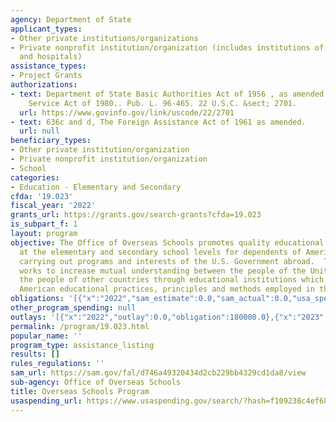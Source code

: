 ```yaml
---
agency: Department of State
applicant_types:
- Other private institutions/organizations
- Private nonprofit institution/organization (includes institutions of higher education
  and hospitals)
assistance_types:
- Project Grants
authorizations:
- text: Department of State Basic Authorities Act of 1956 , as amended by the Foreign
    Service Act of 1980.. Pub. L. 96-465. 22 U.S.C. &sect; 2701.
  url: https://www.govinfo.gov/link/uscode/22/2701
- text: 636c and d, The Foreign Assistance Act of 1961 as amended.
  url: null
beneficiary_types:
- Other private institution/organization
- Private nonprofit institution/organization
- School
categories:
- Education - Elementary and Secondary
cfda: '19.023'
fiscal_year: '2022'
grants_url: https://grants.gov/search-grants?cfda=19.023
is_subpart_f: 1
layout: program
objective: The Office of Overseas Schools promotes quality educational opportunities
  at the elementary and secondary school levels for dependents of American citizens
  carrying out programs and interests of the U.S. Government abroad.  The Office also
  works to increase mutual understanding between the people of the United States and
  the people of other countries through educational institutions which demonstrate
  American educational practices, principles and methods employed in the United States.
obligations: '[{"x":"2022","sam_estimate":0.0,"sam_actual":0.0,"usa_spending_actual":180000.0},{"x":"2023","sam_estimate":0.0,"sam_actual":0.0,"usa_spending_actual":0.0},{"x":"2024","sam_estimate":0.0,"sam_actual":0.0,"usa_spending_actual":0.0}]'
other_program_spending: null
outlays: '[{"x":"2022","outlay":0.0,"obligation":180000.0},{"x":"2023","outlay":0.0,"obligation":0.0},{"x":"2024","outlay":0.0,"obligation":0.0}]'
permalink: /program/19.023.html
popular_name: ''
program_type: assistance_listing
results: []
rules_regulations: ''
sam_url: https://sam.gov/fal/d746a49320434d2cb229bb4329cd1da8/view
sub-agency: Office of Overseas Schools
title: Overseas Schools Program
usaspending_url: https://www.usaspending.gov/search/?hash=f109238c4ef688779fe2be4c9cb74054
---
```

